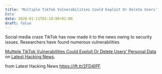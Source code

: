 ```yaml
---
title: 'Multiple TikTok Vulnerabilities Could Exploit Or Delete Users’ Personal
Data'
date: 2020-01-11T03:18:00+01:00
draft: false
---
```


Social media craze TikTok has now made it to the news owing to security issues. Researchers have found numerous vulnerabilities

[Multiple TikTok Vulnerabilities Could Exploit Or Delete Users’ Personal Data](https://latesthackingnews.com/2020/01/11/multiple-tiktok-vulnerabilities-could-exploit-or-delete-users-personal-data/) on [Latest Hacking News](https://latesthackingnews.com).

  
  
from Latest Hacking News https://ift.tt/2FD4IPF